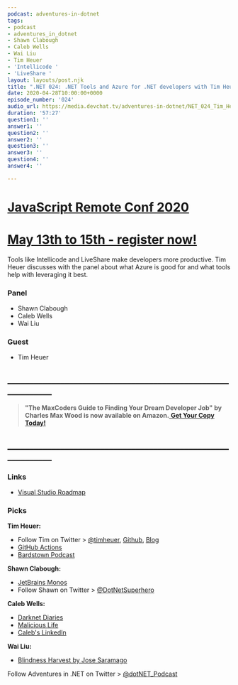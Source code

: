 ```yaml
---
podcast: adventures-in-dotnet
tags:
- podcast
- adventures_in_dotnet
- Shawn Clabough
- Caleb Wells​
- Wai Liu
- Tim Heuer
- 'Intellicode '
- 'LiveShare '
layout: layouts/post.njk
title: ".NET 024: .NET Tools and Azure for .NET developers with Tim Heuer"
date: 2020-04-28T10:00:00+0000
episode_number: '024'
audio_url: https://media.devchat.tv/adventures-in-dotnet/NET_024_Tim_Heuer.mp3
duration: '57:27'
question1: ''
answer1: ''
question2: ''
answer2: ''
question3: ''
answer3: ''
question4: ''
answer4: ''

---
```

# [JavaScript Remote Conf 2020](https://devchat.tv/conferences/javascript-remote-2020/ "JavaScript Remote Conf 2020")

# [May 13th to 15th - register now!](https://devchat.tv/conferences/javascript-remote-2020/ "JavaScript Remote Conf 2020")

Tools like Intellicode and LiveShare make developers more productive. Tim Heuer discusses with the panel about what Azure is good for and what tools help with leveraging it best.

### **Panel**

* Shawn Clabough
* Caleb Wells​
* Wai Liu

### **Guest**

* Tim Heuer

## **____________________________________________________________**

> **"The MaxCoders Guide to Finding Your Dream Developer Job" by Charles Max Wood is now available on Amazon.**[ **Get Your Copy Today!**](https://www.amazon.com/gp/product/B081MBL5C9/ref=as_li_ss_tl?ie=UTF8&linkCode=sl1&tag=devchattv-20&linkId=9d61363241636e2546ef46abba198746&language=en_US)

## **____________________________________________________________**

### **Links**

* [Visual Studio Roadmap](https://docs.microsoft.com/en-us/visualstudio/productinfo/vs-roadmap)

### **Picks**

**Tim Heuer:**

* Follow Tim on Twitter > [@timheuer](https://twitter.com/timheuer), [Github](https://github.com/timheuer), [Blog](https://timheuer.com/blog)
* [GitHub Actions](https://github.com/features/actions)
* [Bardstown Podcast](https://www.bardstownpodcast.com/#!/)

**Shawn Clabough:**

* [JetBrains Monos](https://www.jetbrains.com/lp/mono/)
* Follow Shawn on Twitter > [@DotNetSuperhero](https://twitter.com/DotNetSuperhero)

**Caleb Wells:**

* [Darknet Diaries](https://darknetdiaries.com/)
* [Malicious Life](https://malicious.life/)
* [Caleb's LinkedIn](https://www.linkedin.com/in/calebcwells/)

**Wai Liu:**

* [Blindness Harvest by Jose Saramago](https://www.amazon.com/Blindness-Harvest-Book-Jose-Saramago/dp/0156007754)

Follow Adventures in .NET on Twitter > [@dotNET_Podcast](https://twitter.com/dotNET_Podcast)